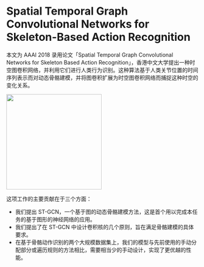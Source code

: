 # Spatial Temporal Graph Convolutional Networks for Skeleton-Based Action Recognition

本文为 AAAI 2018 录用论文「Spatial Temporal Graph Convolutional Networks for Skeleton Based Action Recognition」，香港中文大学提出一种时空图卷积网络，并利用它们进行人类行为识别。这种算法基于人类关节位置的时间序列表示而对动态骨骼建模，并将图卷积扩展为时空图卷积网络而捕捉这种时空的变化关系。

<img src="https://img-blog.csdn.net/20180409001958111?watermark/2/text/aHR0cHM6Ly9ibG9nLmNzZG4ubmV0L3FxXzM2ODkzMDUy/font/5a6L5L2T/fontsize/400/fill/I0JBQkFCMA==/dissolve/70" width=250, hieght=250>

这项工作的主要贡献在于三个方面：

* 我们提出 ST-GCN，一个基于图的动态骨骼建模方法，这是首个用以完成本任务的基于图形的神经网络的应用。
* 我们提出了在 ST-GCN 中设计卷积核的几个原则，旨在满足骨骼建模的具体要求。
* 在基于骨骼动作识别的两个大规模数据集上，我们的模型与先前使用的手动分配部分或遍历规则的方法相比，需要相当少的手动设计，实现了更优越的性能。


